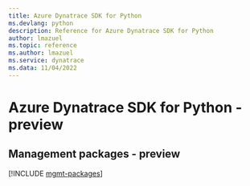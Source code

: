 ```yaml
---
title: Azure Dynatrace SDK for Python
ms.devlang: python
description: Reference for Azure Dynatrace SDK for Python
author: lmazuel
ms.topic: reference
ms.author: lmazuel
ms.service: dynatrace
ms.data: 11/04/2022
---
```

# Azure Dynatrace SDK for Python - preview

## Management packages - preview
[!INCLUDE [mgmt-packages](dynatrace-mgmt-index.md)]